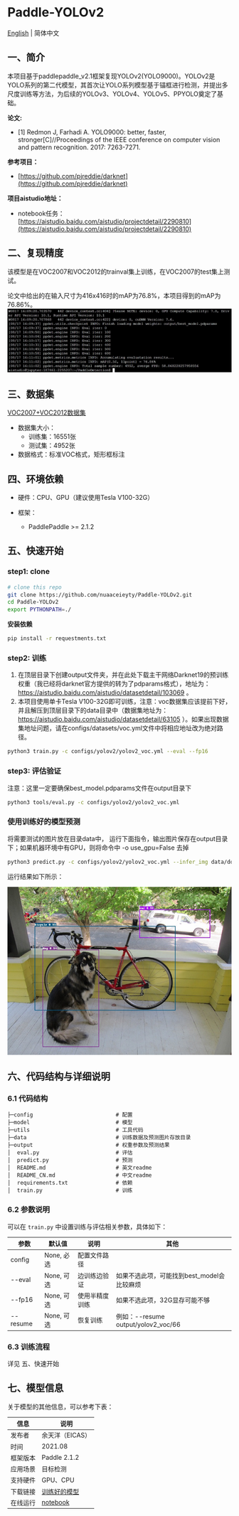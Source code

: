 # Paddle-YOLOv2

[English](./README.md) | 简体中文

## 一、简介

本项目基于paddlepaddle_v2.1框架复现YOLOv2(YOLO9000)。YOLOv2是YOLO系列的第二代模型，其首次让YOLO系列模型基于锚框进行检测，并提出多尺度训练等方法，为后续的YOLOv3、YOLOv4、YOLOv5、PPYOLO奠定了基础。

**论文:**
- [1] Redmon J, Farhadi A. YOLO9000: better, faster, stronger[C]//Proceedings of the IEEE conference on computer vision and pattern recognition. 2017: 7263-7271.

**参考项目：**
- [https://github.com/pjreddie/darknet](https://github.com/pjreddie/darknet)

**项目aistudio地址：**
- notebook任务：[https://aistudio.baidu.com/aistudio/projectdetail/2290810](https://aistudio.baidu.com/aistudio/projectdetail/2290810)

## 二、复现精度

该模型是在VOC2007和VOC2012的trainval集上训练，在VOC2007的test集上测试。

论文中给出的在输入尺寸为416x416时的mAP为76.8%，本项目得到的mAP为76.86%。
![复现结果截图](result.JPG)

## 三、数据集

[VOC2007+VOC2012数据集](https://aistudio.baidu.com/aistudio/datasetdetail/63105)
- 数据集大小：
  - 训练集：16551张
  - 测试集：4952张
- 数据格式：标准VOC格式，矩形框标注

## 四、环境依赖

- 硬件：CPU、GPU（建议使用Tesla V100-32G）

- 框架：
  - PaddlePaddle >= 2.1.2
  
## 五、快速开始

### step1: clone 

```bash
# clone this repo
git clone https://github.com/nuaaceieyty/Paddle-YOLOv2.git
cd Paddle-YOLOv2
export PYTHONPATH=./
```
**安装依赖**
```bash
pip install -r requestments.txt
```

### step2: 训练

1. 在顶层目录下创建output文件夹，并在此处下载主干网络Darknet19的预训练权重（我已经将darknet官方提供的转为了pdparams格式），地址为：https://aistudio.baidu.com/aistudio/datasetdetail/103069 。
2. 本项目使用单卡Tesla V100-32G即可训练，注意：voc数据集应该提前下好，并且解压到顶层目录下的data目录中（数据集地址为：https://aistudio.baidu.com/aistudio/datasetdetail/63105 ）。如果出现数据集地址问题，请在configs/datasets/voc.yml文件中将相应地址改为绝对路径。

```bash
python3 train.py -c configs/yolov2/yolov2_voc.yml --eval --fp16
```

### step3: 评估验证
注意：这里一定要确保best_model.pdparams文件在output目录下
```bash
python3 tools/eval.py -c configs/yolov2/yolov2_voc.yml
```

### 使用训练好的模型预测

将需要测试的图片放在目录data中， 运行下面指令，输出图片保存在output目录下；如果机器环境中有GPU，则将命令中 -o use_gpu=False 去掉

```bash
python3 predict.py -c configs/yolov2/yolov2_voc.yml --infer_img data/dog.jpg -o use_gpu=False
```
运行结果如下所示：

![预测结果](output/dog.jpg)

## 六、代码结构与详细说明

### 6.1 代码结构

```
├─config                          # 配置
├─model                           # 模型
├─utils                           # 工具代码
├─data                            # 训练数据及预测图片存放目录
├─output                          # 权重参数及预测结果
│  eval.py                        # 评估
│  predict.py                     # 预测
│  README.md                      # 英文readme
│  README_CN.md                   # 中文readme
│  requirements.txt               # 依赖
│  train.py                       # 训练
```
### 6.2 参数说明

可以在 `train.py` 中设置训练与评估相关参数，具体如下：

|  参数   | 默认值  | 说明 | 其他 |
|  ----  |  ----  |  ----  |  ----  |
| config| None, 必选| 配置文件路径 ||
| --eval| None, 可选| 边训练边验证 |如果不选此项，可能找到best_model会比较麻烦|
| --fp16| None, 可选| 使用半精度训练 |如果不选此项，32G显存可能不够|
| --resume| None, 可选 | 恢复训练 |例如：--resume output/yolov2_voc/66 |

### 6.3 训练流程

详见 五、快速开始

## 七、模型信息

关于模型的其他信息，可以参考下表：

| 信息 | 说明 |
| --- | --- |
| 发布者 | 余天洋（EICAS）|
| 时间 | 2021.08 |
| 框架版本 | Paddle 2.1.2 |
| 应用场景 | 目标检测 |
| 支持硬件 | GPU、CPU |
| 下载链接 | [训练好的模型](https://aistudio.baidu.com/aistudio/datasetdetail/103354)|
| 在线运行 | [notebook](https://aistudio.baidu.com/aistudio/projectdetail/2290810)|